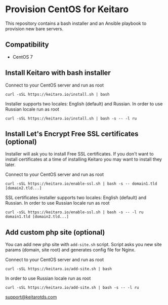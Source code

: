 # Provision CentOS for Keitaro

This repository contains a bash installer and an Ansible playbook to provision new bare servers.

## Compatibility
 - CentOS 7

## Install Keitaro with bash installer

Connect to your CentOS server and run as root

    curl -sSL https://keitaro.io/install.sh | bash

Installer supports two locales: English (default) and Russian. In order to use Russian locale run as root

    curl -sSL https://keitaro.io/install.sh | bash -s -- -l ru

## Install Let's Encrypt Free SSL certificates (optional)

Installer will ask you to install Free SSL certificates. If you don't want to install certificates at a time of
installing Keitaro you may want to install they later.

Connect to your CentOS server and run as root

    curl -sSL https://keitaro.io/enable-ssl.sh | bash -s -- domain1.tld [domain2.tld...]

SSL certificates installer supports two locales: English (default) and Russian. In order to use Russian locale
run as root

    curl -sSL https://keitaro.io/enable-ssl.sh | bash -s -- -l ru domain1.tld [domain2.tld...]

## Add custom php site (optional)

You can add new php site with `add-site.sh` script. Script asks you new site params (domain, site root) and
generates config file for Nginx.

Connect to your CentOS server and run as root

    curl -sSL https://keitaro.io/add-site.sh | bash

In order to use Russian locale run as root

    curl -sSL https://keitaro.io/add-site.sh | bash -s -- -l ru


support@keitarotds.com
